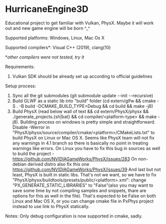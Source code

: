 # HurricaneEngine3D

Educational project to get familiar with Vulkan, PhysX.
Maybe it will work out and new game engine will be born ^_^

Supported platforms:
Windows,
Linux,
Mac Os X

Supported compilers*:
Visual C++ (2019),
clang(10)

**other compilers were not tested, try it*

Requirements:
1. Vulkan SDK should be already set up according to official guidelines

Setup process:
1. Sync all the git submodules (git submodule update --init --recursive)
2. Build GLWF as a static lib into "build" folder (cd extern/glfw && cmake -S . -B build -DCMAKE_BUILD_TYPE=Debug && cd build && make -j8)
3. Build PhysX (read below wall of text && cd extern/PhysX/physx && ./generate_projects.{sh|bat} && cd compiler/\<platform-type\> && make -j8).
Building process on windows is pretty simple and straightforward.
Disable -Werror in "PhysX/physx/source/compiler/cmake/\<platform\>/CMakeLists.txt" to build PhysX on Linux or Mac OS X. Seems like PhysX team will not fix any warnings in 4.1 branch so there is basically no point in treating warnings like errors. On Linux you have to fix this bug in sources as well to build the project - https://github.com/NVIDIAGameWorks/PhysX/issues/283
 On non-debian derived distro also fix this one https://github.com/NVIDIAGameWorks/PhysX/issues/39
And last but not least, PhysX is built in static libs. That's not we want, so we have to fix "PhysX/physx/buildtools/presets/public/\<platform\>.xml": change "PX_GENERATE_STATIC_LIBRARIES" to "False"(also you may want to save some time by not compiling samples and snippets, thare are options for this as well in the file). That's expected to be False on both Linux and Mac OS X, or you can change cmake file in PxPhys project instead to use link to PhysX statically.

Notes:
Only debug configuration is now supported in cmake, sadly.
